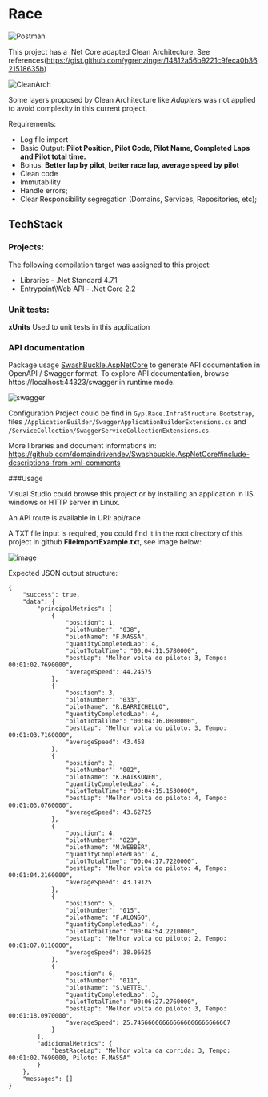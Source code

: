 # Race

![Postman](https://user-images.githubusercontent.com/6096675/63708230-37a06f00-c80a-11e9-8511-ff546212c338.JPG)

This project has a .Net Core adapted Clean Architecture. See references(https://gist.github.com/ygrenzinger/14812a56b9221c9feca0b3621518635b)

![CleanArch](https://user-images.githubusercontent.com/6096675/63718441-f7002000-c820-11e9-82a8-fcc5edec1b2a.JPG)

Some layers proposed by Clean Architecture like *Adapters* was not applied to avoid complexity in this current project.

Requirements:

- Log file import
- Basic Output: **Pilot Position, Pilot Code, Pilot Name, Completed Laps and Pilot total time.**
- Bonus: **Better lap by pilot, better race lap, average speed by pilot**
- Clean code
- Immutability
- Handle errors;
- Clear Responsibility segregation (Domains, Services, Repositories, etc);

## TechStack

### Projects:

The following compilation target was assigned to this project:
- Libraries - .Net Standard 4.7.1
- Entrypoint\Web API - .Net Core 2.2

### Unit tests:

**xUnits** Used to unit tests in this application

### API documentation

Package usage [SwashBuckle.AspNetCore](https://github.com/domaindrivendev/Swashbuckle.AspNetCore) to generate API documentation in OpenAPI / Swagger format. To explore API documentation, browse https://localhost:44323/swagger in runtime mode.

![swagger](https://user-images.githubusercontent.com/6096675/63715634-87873200-c81a-11e9-9614-c0df4c6b314e.JPG)

Configuration Project could be find in `Gyp.Race.InfraStructure.Bootstrap`, files `/ApplicationBuilder/SwaggerApplicationBuilderExtensions.cs` and `/ServiceCollection/SwaggerServiceCollectionExtensions.cs`.

More libraries and document informations in:
https://github.com/domaindrivendev/Swashbuckle.AspNetCore#include-descriptions-from-xml-comments

###Usage


Visual Studio could browse this project or by installing an application in IIS windows or HTTP server in Linux.

An API route is available in URI: api/race

A TXT file input is required, you could find it in the root directory of this project in github **FileImportExample.txt**, see image below:

![image](https://user-images.githubusercontent.com/6096675/63988763-25e1f480-cab4-11e9-81d6-8b676d5eb92e.png)

Expected JSON output structure:

```
{
    "success": true,
    "data": {
        "principalMetrics": [
            {
                "position": 1,
                "pilotNumber": "038",
                "pilotName": "F.MASSA",
                "quantityCompletedLap": 4,
                "pilotTotalTime": "00:04:11.5780000",
                "bestLap": "Melhor volta do piloto: 3, Tempo: 00:01:02.7690000",
                "averageSpeed": 44.24575
            },
            {
                "position": 3,
                "pilotNumber": "033",
                "pilotName": "R.BARRICHELLO",
                "quantityCompletedLap": 4,
                "pilotTotalTime": "00:04:16.0800000",
                "bestLap": "Melhor volta do piloto: 3, Tempo: 00:01:03.7160000",
                "averageSpeed": 43.468
            },
            {
                "position": 2,
                "pilotNumber": "002",
                "pilotName": "K.RAIKKONEN",
                "quantityCompletedLap": 4,
                "pilotTotalTime": "00:04:15.1530000",
                "bestLap": "Melhor volta do piloto: 4, Tempo: 00:01:03.0760000",
                "averageSpeed": 43.62725
            },
            {
                "position": 4,
                "pilotNumber": "023",
                "pilotName": "M.WEBBER",
                "quantityCompletedLap": 4,
                "pilotTotalTime": "00:04:17.7220000",
                "bestLap": "Melhor volta do piloto: 4, Tempo: 00:01:04.2160000",
                "averageSpeed": 43.19125
            },
            {
                "position": 5,
                "pilotNumber": "015",
                "pilotName": "F.ALONSO",
                "quantityCompletedLap": 4,
                "pilotTotalTime": "00:04:54.2210000",
                "bestLap": "Melhor volta do piloto: 2, Tempo: 00:01:07.0110000",
                "averageSpeed": 38.06625
            },
            {
                "position": 6,
                "pilotNumber": "011",
                "pilotName": "S.VETTEL",
                "quantityCompletedLap": 3,
                "pilotTotalTime": "00:06:27.2760000",
                "bestLap": "Melhor volta do piloto: 3, Tempo: 00:01:18.0970000",
                "averageSpeed": 25.745666666666666666666666667
            }
        ],
        "adicionalMetrics": {
            "bestRaceLap": "Melhor volta da corrida: 3, Tempo: 00:01:02.7690000, Piloto: F.MASSA"
        }
    },
    "messages": []
}
```

